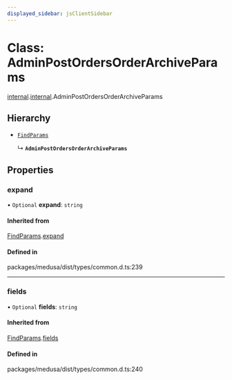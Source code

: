 ```yaml
---
displayed_sidebar: jsClientSidebar
---
```


# Class: AdminPostOrdersOrderArchiveParams

[internal](../modules/internal-8.md).[internal](../modules/internal-8.internal.md).AdminPostOrdersOrderArchiveParams

## Hierarchy

- [`FindParams`](internal-6.FindParams.md)

  ↳ **`AdminPostOrdersOrderArchiveParams`**

## Properties

### expand

• `Optional` **expand**: `string`

#### Inherited from

[FindParams](internal-6.FindParams.md).[expand](internal-6.FindParams.md#expand)

#### Defined in

packages/medusa/dist/types/common.d.ts:239

___

### fields

• `Optional` **fields**: `string`

#### Inherited from

[FindParams](internal-6.FindParams.md).[fields](internal-6.FindParams.md#fields)

#### Defined in

packages/medusa/dist/types/common.d.ts:240
